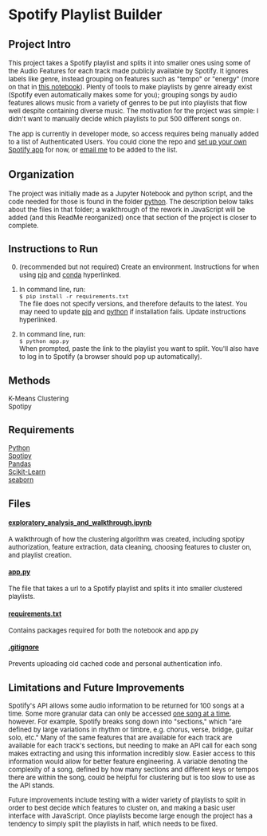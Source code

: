 # Spotify Playlist Builder

## Project Intro

<font size='2'>This project takes a Spotify playlist and splits it into smaller ones using some of the Audio Features for each track made publicly available by Spotify. It ignores labels like genre, instead grouping on features such as "tempo" or "energy" (more on that in [this notebook](exploratory_analysis_and_walkthrough.ipynb)). Plenty of tools to make playlists by genre already exist (Spotify even automatically makes some for you); grouping songs by audio features allows music from a variety of genres to be put into playlists that flow well despite containing diverse music. The motivation for the project was simple: I didn't want to manually decide which playlists to put 500 different songs on.  
  
The app is currently in developer mode, so access requires being manually added to a list of Authenticated Users. You could clone the repo and [set up your own Spotify app](https://developer.spotify.com/documentation/web-api/tutorials/getting-started) for now, or [email me](yashwant.parmar@gmail.com) to be added to the list.</font>

## Organization

<font size='2'>The project was initially made as a Jupyter Notebook and python script, and the code needed for those is found in the folder [python](python). The description below talks about the files in that folder; a walkthrough of the rework in JavaScript will be added (and this ReadMe reorganized) once that section of the project is closer to complete.

## Instructions to Run

<font size='2'>

0. (recommended but not required) Create an environment. Instructions for when using [pip](https://packaging.python.org/en/latest/guides/installing-using-pip-and-virtual-environments/) and [conda](https://conda.io/projects/conda/en/latest/user-guide/tasks/manage-environments.html#creating-an-environment-with-commands) hyperlinked.

1. In command line, run:  
```$ pip install -r requirements.txt```  
The file does not specify versions, and therefore defaults to the latest. You may need to update [pip](https://pip.pypa.io/en/stable/installation/#upgrading-pip) and [python](https://www.pythoncentral.io/how-to-update-python/) if installation fails. Update instructions hyperlinked.

2. In command line, run:  
```$ python app.py```  
When prompted, paste the link to the playlist you want to split. You'll also have to log in to Spotify (a browser should pop up automatically).

</font>

## Methods

<font size='2'>K-Means Clustering  
Spotipy  </font>

## Requirements
<font size='2'>[Python](https://www.python.org/downloads/ "Python")  
[Spotipy](https://spotipy.readthedocs.io/en/2.22.1/ "Spotipy")  
[Pandas](https://pandas.pydata.org/ "Pandas")  
[Scikit-Learn](https://scikit-learn.org/stable/ "scikit-learn")  
[seaborn](https://seaborn.pydata.org/ "seaborn")  </font>

## Files

#### [exploratory_analysis_and_walkthrough.ipynb](python/exploratory_analysis_and_walkthrough.ipynb)
<font size='2'>A walkthrough of how the clustering algorithm was created, including spotipy authorization, feature extraction, data cleaning, choosing features to cluster on, and playlist creation.</font>

#### [app.py](python/app.py)
<font size='2'>The file that takes a url to a Spotify playlist and splits it into smaller clustered playlists.</font>

#### [requirements.txt](python/requirements.txt)
<font size='2'>Contains packages required for both the notebook and app.py</font>

#### [.gitignore](.gitignore)
<font size='2'>Prevents uploading old cached code and personal authentication info.</font>

## Limitations and Future Improvements

<font size='2'>Spotify's API allows some audio information to be returned for 100 songs at a time. Some more granular data can only be accessed [one song at a time](https://developer.spotify.com/documentation/web-api/reference/get-audio-analysis), however. For example, Spotify breaks song down into "sections," which "are defined by large variations in rhythm or timbre, e.g. chorus, verse, bridge, guitar solo, etc." Many of the same features that are available for each track are available for each track's sections, but needing to make an API call for each song makes extracting and using this information incredibly slow. Easier access to this information would allow for better feature engineering. A variable denoting the complexity of a song, defined by how many sections and different keys or tempos there are within the song, could be helpful for clustering but is too slow to use as the API stands.  
  
Future improvements include testing with a wider variety of playlists to split in order to best decide which features to cluster on, and making a basic user interface with JavaScript. Once playlists become large enough the project has a tendency to simply split the playlists in half, which needs to be fixed.</font>